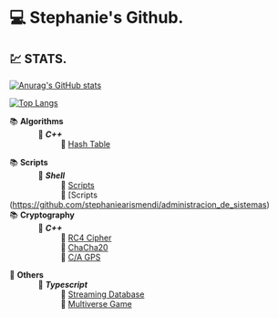 # :computer: Stephanie's Github.

## :chart:	STATS.    
[![Anurag's GitHub stats](https://github-readme-stats.vercel.app/api?username=stephaniearismendi)](https://github.com/anuraghazra/github-readme-stats)       
        
[![Top Langs](https://github-readme-stats.vercel.app/api/top-langs/?username=stephaniearismendi)](https://github.com/anuraghazra/github-readme-stats)

    
:books:	**Algorithms**  
&emsp; &emsp; &emsp;:round_pushpin:	**_C++_**  
&emsp; &emsp; &emsp; &emsp; &emsp; :open_file_folder: [Hash Table](https://github.com/stephaniearismendi/TablaHash)

:books:	**Scripts**  
&emsp; &emsp; &emsp;:round_pushpin:	**_Shell_**  
&emsp; &emsp; &emsp; &emsp; &emsp; :open_file_folder: [Scripts](https://github.com/stephaniearismendi/sistemasoperativos)   
&emsp; &emsp; &emsp; &emsp; &emsp; :open_file_folder: [Scripts (https://github.com/stephaniearismendi/administracion_de_sistemas)   
:books:	**Cryptography**  
&emsp; &emsp; &emsp;:round_pushpin:	**_C++_**  
&emsp; &emsp; &emsp; &emsp; &emsp; :open_file_folder: [RC4 Cipher](https://github.com/stephaniearismendi/RC4-SSI)   
&emsp; &emsp; &emsp; &emsp; &emsp; :open_file_folder: [ChaCha20](https://github.com/stephaniearismendi/ChaCha20)  
&emsp; &emsp; &emsp; &emsp; &emsp; :open_file_folder: [C/A GPS](https://github.com/stephaniearismendi/p4)  


:anger:	**Others**     
&emsp; &emsp; &emsp;:round_pushpin:	**_Typescript_**  
&emsp; &emsp; &emsp; &emsp; &emsp; :open_file_folder: [Streaming Database](https://github.com/stephaniearismendi/Streaming-Database)   
&emsp; &emsp; &emsp; &emsp; &emsp; :open_file_folder: [Multiverse Game](https://github.com/stephaniearismendi/Multiverse-game-terminal)   






